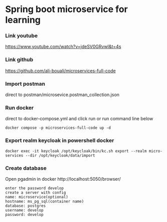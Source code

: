 # Spring boot microservice for learning

### Link youtube
https://www.youtube.com/watch?v=jdeSV0GRvwI&t=4s

### Link github
https://github.com/ali-bouali/microservices-full-code

### Import postman
direct to postman/microsevice.postman_collection.json

### Run docker
direct to docker-compose.yml and click run or run command line below
```
docker compose -p microservices-full-code up -d
```

### Export realm keycloak in powershell docker
```
docker exec -it keycloak /opt/keycloak/bin/kc.sh export --realm micro-services --dir /opt/keycloak/data/import
```

### Create database
Open pgadmin in docker http://localhost:5050/browser/    
```
enter the password develop
create a server with config
name: microservice(optional)
hostname: ms_pg_sql(container name)
database: postgres
username: develop
password: develop
```